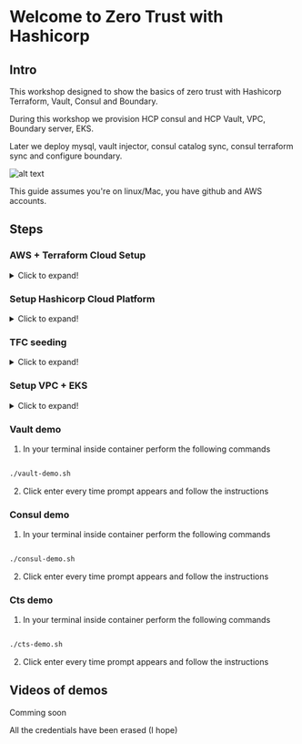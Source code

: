 # Welcome to Zero Trust with Hashicorp

## Intro

  

This workshop designed to show the basics of zero trust with Hashicorp Terraform, Vault, Consul and Boundary.

During this workshop we provision HCP consul and HCP Vault, VPC, Boundary server, EKS.

Later we deploy mysql, vault injector, consul catalog sync, consul terraform sync and configure boundary.


![alt text](https://github.com/zero-trust-course/zero-trust-with-hashi/blob/main/arch.png?raw=true)

This guide assumes you're on linux/Mac, you have github and AWS accounts.

## Steps

  

### AWS + Terraform Cloud Setup

<details>
  <summary>Click to expand!</summary>
  
0. Copy the following lines to your favorite editor

```sh

export TF_VAR_tfc_organization_name=""
export TF_VAR_oauth_token_id=""
export TF_VAR_github_username=""
export TF_VAR_tfc_token=""
export AWS_ACCESS_KEY_ID=""
export AWS_SECRET_ACCESS_KEY=""

```

1. Login to your AWS account and switch to Frankfurt region

2. Go to IAM service

3. Create user / use existing user

4. Create new access key

5. Copy and insert your access key and secret access keys to the proper values

6. Open your terminal window (Following commands assume you are working with MacOS/Linux with x86 CPU architecture)

7. Execute the following commands
```bash
git clone git@github.com:zero-trust-course/zero-trust-with-hashi.git
cd zero-trust-with-hashi
docker build -f Dockerfile.amd64 . -t zero-trust
docker run -it zero-trust:latest
```

19. In your browser go to https://terraform.io

20. Click on "Terraform Cloud"

21. Click on Create Account

22. Type your username, email and password, agree and acknowledge T&S and Private Policy (if you agree and acknowledge) and click on "Create account"

23. Check your email and perform email validation

24. Click on "Start from scratch"

25. Type your Terraform Cloud "Organization name"

26. Copy your Terraform Cloud "Organization name" to the value of TF_VAR_tfc_organization_name

27. Instead of creating new workspace click on the Terraform Cloud "Organization name" in the upper left corner.

28. Click on "Settings"

29. Click on "Providers"

30. Click on "Add a VCS Provider"

31. Click on GitHub and choose "Github.com (Custom)"

32. Click on the link "register a new OAuth Application"

33. Copy your "Application Name", "Homepage URL", "Authorization callback URL" from Terraform cloud setup provider page to your github.

34. And click "Register Application" **on your github page**

35.  **On your github page** click on "Generate a new client secret"

36. Copy client ID from github and paste it to Terraform cloud

37. Type Github in the "Name" field on your Terraform cloud add vcs provider page

38. Copy "Client Secret" **from your github page** and paste it Terraform cloud add vcs provider page "Client Secret" field

39. Click on "Connect and Continue"

40. Provide username and password for your github if asked

41. Click on "Authorize <your  github  user>"

42. Click on "Skip and Finish"

43. Copy "OAuth token ID" and paste it in the value of TF_VAR_oauth_token_id in your favorite editor

44. Type your github username in the value of TF_VAR_github_username

45. On Terraform Cloud page click on "API Tokens"

46. Click on "Create an organization token"

47. Copy the token to the value of TF_VAR_tfc_token

</details>

### Setup Hashicorp Cloud Platform

<details>
  <summary>Click to expand!</summary>
  
1. Browse to https://cloud.hashicorp.com

2. Click on "Start a free trial"

3. Click on "Sign up"

4.  **Click on "Sign up"**

5. Type your email address and click "Continue'

6. Type your password and click continue

7. Click on "I Agree and I Accept" (assuming you agree and accept)

8. Click "Continue"

9. Check your email and perform email verification

10. Choose your country and click "Create Organization"

11. Click "Skip for now" to try HCP for free

12. Click on "Access control (IAM)"

13. Click on "Service principals"

14. Click on "+Create service principal"

15. Type a name in the "Name" field

16. Choose "Admin" Role

17. Click on "Save"

18. Click on "Create service principal key"

19. Copy clientID and client secret and **remember which is which** or you will have to do step "Fixing Mistake"

</details>

### TFC seeding

<details>
  <summary>Click to expand!</summary>
  
1. Broswe to "https://github.com/zero-trust-course/zero-trust-with-hashi"

2. Click on "fork" in right upper corner

3. Choose you personal user as forking destination

6. Go back to your terminal 

8. Inside container run the following commands to avoid accidental exit/logouts

```sh

export IGNOREEOF=4

alias exit='echo "Are you insane?! Over my dead body"'

```

***Note: To leave container press CTRL+D 5 times consecutively***

9. Inside container run copy and paste all the environment variable you've created earlier in your favorite editor

10. Inside container run

```sh

terraform init

terraform apply

```

11. Open Terraform Cloud browser window. Click on "TerraformCloudSeed" workspace, click on "Variables", locate "TFE_TOKEN".

12. Click on "..." and then click "Edit"

13. Copy the value of "TF_VAR_tfc_token" from your favorite editor to Value of "TFE_TOKEN" in Terraform Cloud window, check "Sensitive" checkbox, then click "Save Variable"

14. Click on "Actions", click on "Start new plan", fill the reason for starting a plan and click on "Start plan"

15. Wait until finished.

16. Click on Organization name in left upper corner and should see 4 workspaces "EKS","HCP","VPC" and "TerraformCloudSeed"

</details>  

### Setup VPC + EKS

<details>
  <summary>Click to expand!</summary>
  
1. In your Terraform Cloud window click on HCP workspace

2. Click on Variables

3. Locate "HCP_CLIENT_ID" variable, click on "...", click on "Edit", replace the text "Provide me and make me sensitive" with value of HCP Client Id that was created earlier, check "Sensitive" checkbox and click on "Save Variable"

4. Locate "HCP_CLIENT_SECRET" variable, click on "...", click on "Edit", replace the text "Provide me and make me sensitive" with value of HCP Client Secret that was created earlier, check "Sensitive" checkbox and click on "Save Variable"

5. Click on "Setting" in the top menu bar

6. Click on "Variables Sets"

7. In your terminal inside container perform the following commands

```sh

bash -x varsets.sh

```

8. In your Terraform Cloud window refresh the "Variable sets" page, you should find newly created "Variable set"

#9. Click on "" variable set #TODO variables set name

10. Locate "AWS_ACCESS_KEY_ID" and "AWS_SECRET_ACCESS_KEY" edit and replace the placeholders with proper values from your favorite browser, check "Sensitive" checkbox and "Save variable"

11. Locate "Workspaces" section on "Variable sets" Page, ensure "Apply to specific workspaces" selected and type "VPC","EKS","HCP" in "Find workspaces this variable set should be shared with".

12. Click on "Save variable set"

13. Click on "Organization name" to return to the list of workspaces

14. Click on "VPC" workspace, click on "Actions", click on "Start new plan", type the "reason for starting plan" and click on "Start plan"

15. Wait until apply of "VPC" workspace is complete

16. Click on Organization name to see all workspaces. Completion of "VPC" workspace supposed to trigger "HCP" and "EKS" workspaces.

</details>

### Vault demo

1. In your terminal inside container perform the following commands

```sh

./vault-demo.sh

```

2. Click enter every time prompt appears and follow the instructions

### Consul demo

1. In your terminal inside container perform the following commands

```sh

./consul-demo.sh

```

2. Click enter every time prompt appears and follow the instructions

### Cts demo

1. In your terminal inside container perform the following commands

```sh

./cts-demo.sh

```

2. Click enter every time prompt appears and follow the instructions

  

## Videos of demos

Comming soon

All the credentials have been erased (I hope)
